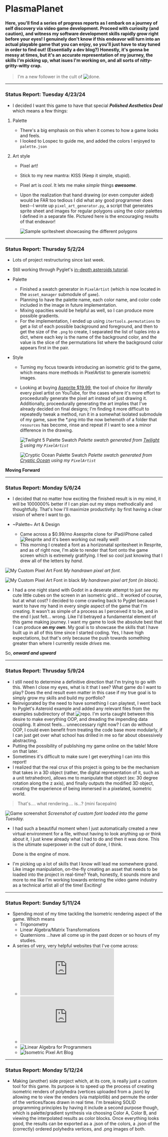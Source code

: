 # PlasmaPlanet

####  Here, you'll find a series of progress reports as I embark on a journey of self discovery via video game development. Proceed with curiosity (and caution), and witness my software development skills rapidly grow right before your eyes! I genuinely don't know if this endeavor will turn into an actual playable game that you can enjoy, so you'll just have to stay tuned in order to find out! (Essentially a dev blog?) Honestly, it's gonna be messy at times, but it's an accurate representation of my journey, the skills I'm picking up, what isues I'm working on, and all sorts of nitty-gritty-witty crap.

> I'm a new follower in the cult of ![done](<https://www.youtube.com/watch?v=bJQj1uKtnus>).

---

### Status Report: Tuesday 4/23/24
    
- I decided I want this game to have that special ***Polished Aesthetics Deal*** which means a few things:

1. Palette
	- There's a big emphasis on this when it comes to how a game looks and feels.
	- I looked to Lospec to guide me, and added the colors I enjoyed to `palette.json`

2. Art style
    - Pixel art!
    - Stick to my new mantra: KISS (Keep it simple, stupid).
    - Pixel art is *cool*. It lets me make *simple* things ***awesome***.
    - Upon the realization that hand drawing (or even computer aided) would be FAR too tedious I did what any good programmer does best--I wrote up `pixel_art_generator.py`, a script that generates sprite sheet and images for regular polygons using the color palettes I defined in a separate file. Pictured here is the encouraging results of that endeavor!

		![Sample spritesheet showcasing the different polygons](<src/resources/images/sample-spritesheet-(132x132).png>)

---

### Status Report: Thursday 5/2/24
    
- Lots of project restructuring since last week.
- Still working through Pyglet's [in-depth asteroids tutorial](<https://pyglet.readthedocs.io/en/latest/programming_guide/examplegame.html#making-the-player-and-asteroid-sprites>).
        
- Palette
    - Finished a swatch generator in `PixelArtist` (which is now located in the `asset_manager` submodule of `game`).
    - Planning to have the palette name, each color name, and color code included in the image in future implementation.    
    - Mixing opacities would be helpful as well, so I can produce more possible gradients.
    - For the implementation, I ended up using `itertools.permutations` to get a list of each possible background and foreground, and then to get the size of the `.png` to create, I separated the list of tuples into a dict, where each key is the name of the background color, and the value is the slice of the permutations list where the background color appears first in the pair.

- Style
    - Turning my focus towards introducing an isometric grid to the game, which means more methods in PixelArtist to generate isometric images.
    - Looking at buying [Aseprite $19.99](<https://www.aseprite.org/>), the tool of choice for *literally* every pixel artist on YouTube, for the cases where it's more effort to proceedurally generate the pixel art instead of just drawing it. Additionally, proceedurally generating the art implies that I've already decided on final designs; I'm finding it more difficult to repeatedly tweak a method, run it in a somewhat isolated submodule of my game, save the *.png into the now behemoth of a folder that `resources` has become, rinse and repeat if I want to see a minor difference in the drawing.

    	![Twilight 5 Palette Swatch](<src/resources/images/twilight5-swatch-84x84.png>)
		*Palette swatch generated from [Twilight 5](<https://lospec.com/palette-list/twilight-5>) using my `PixelArtist`*

    	![Cryptic Ocean Palette Swatch](<src/resources/images/cryptic-ocean6-swatch-84x84.png>)
		*Palette swatch generated from [Cryptic Ocean](<https://lospec.com/palette-list/cryptic-ocean>) using my `PixelArtist`*
  
**Moving Forward**

---

### Status Report: Monday 5/6/24

- I decided that no matter how exciting the finished result is in my mind, it will be 1000000% better if I can plan out my steps methodically and thoughtfully. That's how I'll maximize productivity: by first having a clear vision of where I want to go.

- ~Palette~ Art & Design
	- Came across a $0.99/mo Asesprite clone for iPad/iPhone called ![Resprite](https://resprite.fengeon.com/doc) and it's been working out really well!
	- This morning I created a font as a horizonatal spritesheet in Resprite, and as of right now, I'm able to render that font onto the game screen which is extremely gratifying. I feel so cool just knowing that I drew all of the letters by *hand*.

![My Custom Pixel Art Font](<src/resources/images/large-palace-font-white.png>)
*My handrawn pixel art font.*
 
		
![My Custom Pixel Art Font in black](<src/resources/images/large-palace-font-black.png>)
*My handrawn pixel art font (in black).*

- I had a one night stand with Godot in a deserate attempt to just *see* my cute little cubes on the screen in an isometric grid... It worked of course, but at what cost? I decided to come crawling back to Pyglet because I want to have my hand in every single aspect of the game that I'm creating. It wasn't as simple of a process as I perceived it to be, and in the end I just felt... wrong. Like I'd betrayed a fundamental element of this game making journey. I want my game to look the absolute best that I can produce ***on my own***. My goal is to showcase the  skills that I have built up in all of this time since I started coding. Yes, I have high expectations, but that's only because the push towards something greater than where I currently reside *drives* me.

So, ***onward and upward***
   
---

### Status Report: Thrusday 5/9/24

- I still need to determine a definitive direction that I'm trying to go with this. When I close my eyes, what is it that I see? What game do I want to play? Does the end result even matter in this case if my true goal is to simply grow my skills and build my portfolio?
- Reinvigorated by the need to have something I can playtest, I went back to Pyglet's Asteroid example and added any relevant files from the examples subdirectory of that ![repo](<https://github.com/pyglet/pyglet.git>). I'm sorta caught between this desire to make everything OOP, and dreading the impending data coupling. It almost feels... unneccessary right now? I can do without OOP, I could even benefit from treating the code base more modularly, if I can just get over what school has drilled in me so far about obsessively abstracting.
- Putting the possibility of publishing my game online on the table! More on that later.
- Sometimes it's difficult to make sure I get everything I can into this report!
- I realized that the real crux of this project is going to be the mechanism that takes in a 3D object (rather, the digital representation of it, such as a unit tetrahedron), allows me to manipulate that object (ex: 30 degree rotation along the z axis), and finally outputs the modified 3D object, creating the experience of being immersed in a pixelated, isometric world.

> That's.... what rendering.... is...? (mini facepalm)

![Game screenshot](<src/resources/images/screenshot 5-7-24.png>)
*Screenshot of custom font loaded into the game Tuesday.*

- I had such a beautiful moment when I just automatically created a new virtual environment for a file, without having to look anything up or think about it, I just knew already what I had to do and then it was done. This is the ultimate superpower in the cult of done, I think.

	Done is the engine of more.
- I'm picking up a lot of skills that I know will lead me somewhere grand. Like image manipulation, on-the-fly creating an asset that needs to be loaded into the project in real-time? Yeah, honestly, it sounds more and more to me like I'm working towards entering the video game industry as a technical artist all of the time! Exciting!

---

### Status Report: Sunday 5/11/24

- Spending most of my time tackling the Isometric rendering aspect of the game. Which means
	- Trigonometry
	- Linear Algebra/Matrix Transformations
	- Quaternions
...have all come up in the past dozen or so hours of my studies.
- A series of very, very helpful websites that I've come across:
	- ![Isometric Projection](<http://www.gandraxa.com/isometric_projection.xml>)
	- ![Isometric Tiling](<http://www.gandraxa.com/isometric_tiling.xml>)
	- ![Linear Algebra for Programmers](<https://www.linearalgebraforprogrammers.com/blog/isometric_projection>)
	- ![Isometric Pixel Art Blog](<https://www.slynyrd.com/blog/2022/11/28/pixelblog-41-isometric-pixel-art>)

---

### Status Report: Monday 5/12/24

- Making (another) side project which, at its core, is really just a custom tool for this game. Its purpose is to speed up the process of creating isometric renders of polyhedra (vertices uploaded from a .json) by allowing me to view the renders (via matplotlib) and permute the order of the vertices/faces drawn in real time. I'm breaking SOLID programming principles by having it include a second purpose though, which is palette/gradient synthesis via choosing Color A, Color B, and viewing the interpolated results as color blocks. Once everything looks good, the results can be exported as a .json of the colors, a .json of the (correctly) ordered polyhedra vertices, and .png images of both.
